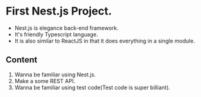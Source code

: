 # First Nest.js Project.

- Nest.js is elegance back-end framework.
- It's friendly Typescript language.
- It is also similar to ReactJS in that it does everything in a single module.

## Content

1. Wanna be familiar using Nest.js.
2. Make a some REST API.
3. Wanna be familiar using test code(Test code is super billiant).
